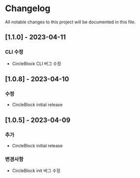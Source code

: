 # Changelog

All notable changes to this project will be documented in this file.

## [1.1.0] - 2023-04-11
### CLI 수정
- CircleBlock CLI 버그 수정

## [1.0.8] - 2023-04-10
### 수정
- CircleBlock initial release

## [1.0.5] - 2023-04-09
### 추가
- CircleBlock initial release

### 변경사항
- CircleBlock init 버그 수정
